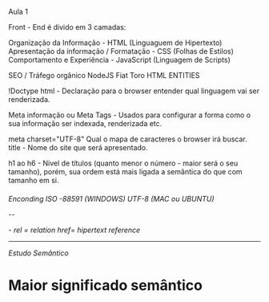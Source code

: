 Aula 1 

Front - End é divido em 3 camadas:

Organização da Informação - HTML (Linguaguem de Hipertexto)
Apresentação da informação / Formatação - CSS (Folhas de Estilos)
Comportamento e Experiência - JavaScript (Linguagem de Scripts)

SEO / Tráfego orgânico
NodeJS
Fiat Toro
HTML ENTITIES

!Doctype html - Declaração para o browser entender qual linguagem vai ser renderizada. 

Meta informação ou Meta Tags - Usados para configurar a forma como o sua informação ser indexada, renderizada etc.

meta charset="UTF-8"  Qual o mapa de caracteres o browser irá buscar. 
title - Nome do site que será apresentado.

h1 ao h6 - Nivel de títulos (quanto menor o número - maior será o seu tamanho), porém, sua ordem está mais ligada a semântica do que com tamanho em si.

<h6>Enconding
ISO -88591 (WINDOWS)
UTF-8 (MAC ou UBUNTU)

--
<link rel="stylesheet" type="text/css" href="estilo.css"> - 
rel = relation 
href= hipertext reference


-----

Estudo Semântico
<h1> Maior significado semântico 


